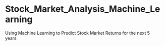 # Stock_Market_Analysis_Machine_Learning
Using Machine Learning to Predict Stock Market Returns for the next 5 years
